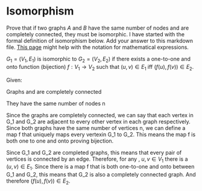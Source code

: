 # Isomorphism

Prove that if two graphs $A$ and $B$ have the same number of nodes and are
completely connected, they must be isomorphic. I have started with the formal
definition of isomorphism below. Add your answer to this markdown file. [This
page](https://docs.github.com/en/get-started/writing-on-github/working-with-advanced-formatting/writing-mathematical-expressions)
might help with the notation for mathematical expressions.

$G_1=(V_1 , E_1)$ is isomorphic to $G_2 = (V_2, E_2)$ if there exists a
one-to-one and onto function (bijection) $f: V_1 \rightarrow V_2$ such that $(u,v)
\in E_1$ iff $(f(u),f(v)) \in E_2$.


Given:

Graphs  and  are completely connected

They have the same number of nodes n


Since the graphs are completely connected, we can say that each vertex in G_1 
and G_2 are adjacent to every other vertex in each graph respectively. Since
both graphs have the same number of vertices n, we can define a map f that 
uniquely maps every vertexin G_1 to G_2. This means the map f is both one to
one and onto proving bijection.

Since G_1 and G_2 are completed graphs, this means that every pair of vertices
is connected by an edge. Therefore, for any , $u,v \in V_1$  there is a
$(u,v) \in E_1$. Since there is a map f that is both one-to-one and onto between
G_1 and G_2, this means that G_2 is also a completely connected graph. And therefore
$(f(u),f(v)) \in E_2$.
